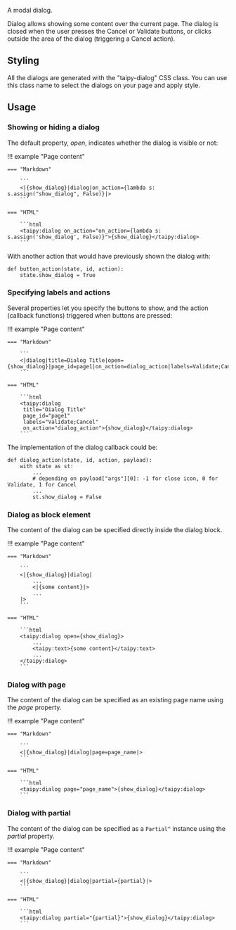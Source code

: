 A modal dialog.

Dialog allows showing some content over the current page.
The dialog is closed when the user presses the Cancel or Validate buttons, or clicks outside the area of the dialog (triggering a Cancel action).

## Styling

All the dialogs are generated with the "taipy-dialog" CSS class. You can use this class
name to select the dialogs on your page and apply style.

## Usage

### Showing or hiding a dialog

The default property, _open_, indicates whether the dialog is visible or not:

!!! example "Page content"

    === "Markdown"

        ```
        <|{show_dialog}|dialog|on_action={lambda s: s.assign("show_dialog", False)}|>
        ```
  
    === "HTML"

        ```html
        <taipy:dialog on_action="on_action={lambda s: s.assign('show_dialog', False)}">{show_dialog}</taipy:dialog>
        ```

With another action that would have previously shown the dialog with:

```py3
def button_action(state, id, action):
    state.show_dialog = True
```


### Specifying labels and actions

Several properties let you specify the buttons to show,
and the action (callback functions) triggered when buttons are pressed:

!!! example "Page content"

    === "Markdown"

        ```
        <|dialog|title=Dialog Title|open={show_dialog}|page_id=page1|on_action=dialog_action|labels=Validate;Cancel|>
        ```
  
    === "HTML"

        ```html
        <taipy:dialog
         title="Dialog Title"
         page_id="page1"
         labels="Validate;Cancel"
         on_action="dialog_action">{show_dialog}</taipy:dialog>
        ```

The implementation of the dialog callback could be:

```py3
def dialog_action(state, id, action, payload):
    with state as st:
        ...
        # depending on payload["args"][0]: -1 for close icon, 0 for Validate, 1 for Cancel
        ...
        st.show_dialog = False
```

### Dialog as block element

The content of the dialog can be specified directly inside the dialog block.

!!! example "Page content"

    === "Markdown"

        ```
        <|{show_dialog}|dialog|
            ...
            <|{some content}|>
            ...
        |>
        ```
  
    === "HTML"

        ```html
        <taipy:dialog open={show_dialog}>
            ...
            <taipy:text>{some content}</taipy:text>
            ...
        </taipy:dialog>
        ```

### Dialog with page

The content of the dialog can be specified as an existing page name using the _page_ property.

!!! example "Page content"

    === "Markdown"

        ```
        <|{show_dialog}|dialog|page=page_name|>
        ```
  
    === "HTML"

        ```html
        <taipy:dialog page="page_name">{show_dialog}</taipy:dialog>
        ```

### Dialog with partial

The content of the dialog can be specified as a `Partial^` instance using the _partial_ property.

!!! example "Page content"

    === "Markdown"

        ```
        <|{show_dialog}|dialog|partial={partial}|>
        ```
  
    === "HTML"

        ```html
        <taipy:dialog partial="{partial}">{show_dialog}</taipy:dialog>
        ```
